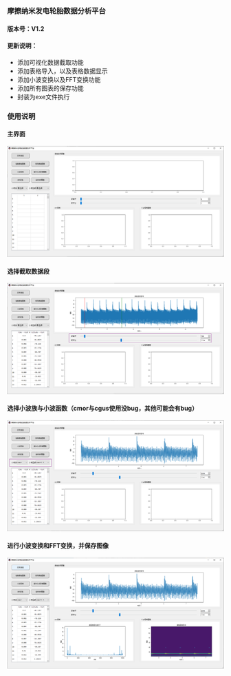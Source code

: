### 摩擦纳米发电轮胎数据分析平台

#### 版本号：V1.2

#### 更新说明：

- 添加可视化数据截取功能
- 添加表格导入，以及表格数据显示
- 添加小波变换以及FFT变换功能
- 添加所有图表的保存功能
- 封装为exe文件执行



### 使用说明

#### 主界面

![1](./pic/1.bmp)

#### 选择截取数据段

![1](./pic/2.bmp)

#### 选择小波族与小波函数（cmor与cgus使用没bug，其他可能会有bug）

![1](./pic/3.bmp)

#### 进行小波变换和FFT变换，并保存图像

![1](./pic/4.bmp)